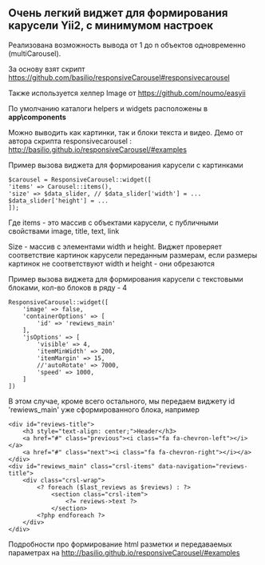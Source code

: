 ## Очень легкий виджет для формирования карусели Yii2, c минимумом настроек

Реализована возможность вывода от 1 до n объектов одновременно (multiCarousel).

За основу взят скрипт https://github.com/basilio/responsiveCarousel#responsivecarousel

Также используется хелпер Image от https://github.com/noumo/easyii

По умолчанию каталоги helpers и widgets расположены в **app\components**

Можно выводить как картинки, так и блоки текста и видео. Демо от автора скрипта responsivecarousel : http://basilio.github.io/responsiveCarousel/#examples
 
 Пример вызова виджета для формирования карусели c картинками
 
    $carousel = ResponsiveCarousel::widget([
    'items' => Carousel::items(),
    'size' => $data_slider, // $data_slider['width'] = ... $data_slider['height'] = ...
    ]);

Где items - это массив c объектами карусели, c публичными свойствами image, title, text, link

Size - массив c элементами width и height. Виджет проверяет соответствие картинок карусели переданным размерам, если размеры картинок не соответствуют width и height - они обрезаются

Пример вызова виджета для формирования карусели c текстовыми блоками, кол-во блоков в ряду - 4

    ResponsiveCarousel::widget([
	    'image' => false,
	    'containerOptions' => [
	        'id' => 'rewiews_main'
	    ],
	    'jsOptions' => [
	        'visible' => 4,
	        'itemMinWidth' => 200,
	        'itemMargin' => 15,
	        //'autoRotate' => 7000,
	        'speed' => 1000,
	    ]
    ])

В этом случае, кроме всего остального, мы передаем виджету id 'rewiews_main' уже сформированного блока, например

    <div id="reviews-title">
        <h3 style="text-align: center;">Header</h3>
        <a href="#" class="previous"><i class="fa fa-chevron-left"></i></a>
        <a href="#" class="next"><i class="fa fa-chevron-right"></i></a>
    </div>
    <div id="rewiews_main" class="crsl-items" data-navigation="reviews-title">
        <div class="crsl-wrap">
            <? foreach ($last_reviews as $reviews) : ?>
                <section class="crsl-item">
		    		<?= reviews->text ?>
                </section>
            <?php endforeach ?>
        </div>
    </div>
    
Подробности про формирование html разметки и передаваемых параметрах на http://basilio.github.io/responsiveCarousel/#examples





